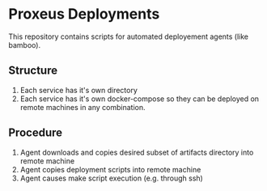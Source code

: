 # Proxeus Deployments
This repository contains scripts for automated deployement agents (like bamboo).

## Structure
1. Each service has it's own directory
2. Each service has it's own docker-compose so they can be deployed on remote machines in any combination.

## Procedure
1. Agent downloads and copies desired subset of artifacts directory  into remote machine
2. Agent copies deployment scripts into remote machine
3. Agent causes make script execution (e.g. through ssh)